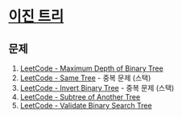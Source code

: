 # [이진 트리](https://www.algodale.com/data-structures/binary-tree/)

## 문제

1. [LeetCode - Maximum Depth of Binary Tree](https://leetcode.com/problems/maximum-depth-of-binary-tree/description/)
2. [LeetCode - Same Tree](https://leetcode.com/problems/same-tree/description/) - 중복 문제 (스택)
3. [LeetCode - Invert Binary Tree](https://leetcode.com/problems/invert-binary-tree/description/) - 중복 문제 (스택)
4. [LeetCode - Subtree of Another Tree](https://leetcode.com/problems/subtree-of-another-tree/description/)
5. [LeetCode - Validate Binary Search Tree](https://leetcode.com/problems/validate-binary-search-tree/description/)
